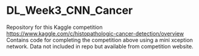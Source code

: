 # DL_Week3_CNN_Cancer
Repository for this Kaggle competition https://www.kaggle.com/c/histopathologic-cancer-detection/overview
Contains code for completing the competition above using a mini xception network. Data not included in repo but available from competition website.
